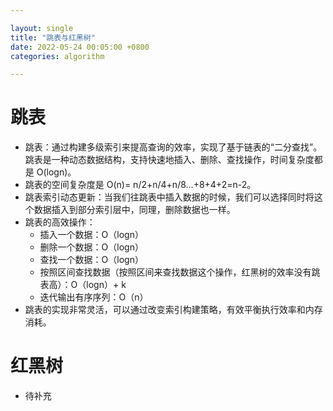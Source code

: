 ```yaml
---

layout: single  
title: "跳表与红黑树"  
date: 2022-05-24 00:05:00 +0800   
categories: algorithm

---
```


# 跳表

* 跳表：通过构建多级索引来提高查询的效率，实现了基于链表的“二分查找”。跳表是一种动态数据结构，支持快速地插入、删除、查找操作，时间复杂度都是 O(logn)。
*  跳表的空间复杂度是 O(n)= n/2+n/4+n/8…+8+4+2=n-2。
*  跳表索引动态更新：当我们往跳表中插入数据的时候，我们可以选择同时将这个数据插入到部分索引层中，同理，删除数据也一样。
*  跳表的高效操作：
	*  插入一个数据：O（logn）
	*  删除一个数据：O（logn）
	*  查找一个数据：O（logn）
	*  按照区间查找数据（按照区间来查找数据这个操作，红黑树的效率没有跳表高）：O（logn）+ k
	*  迭代输出有序序列：O（n）
* 跳表的实现非常灵活，可以通过改变索引构建策略，有效平衡执行效率和内存消耗。  

# 红黑树

* 待补充